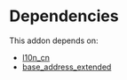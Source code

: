 # Dependencies

This addon depends on:

- [l10n_cn](../../odoo-bringout-oca-ocb-l10n_cn)
- [base_address_extended](../../odoo-bringout-oca-ocb-base_address_extended)
